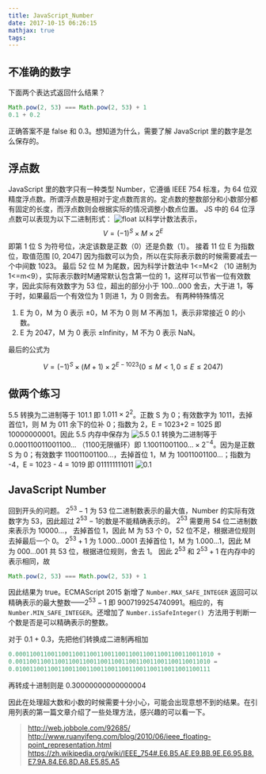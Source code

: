 ```yaml
---
title: JavaScript_Number
date: 2017-10-15 06:26:15
mathjax: true
tags:
---
```

## 不准确的数字
下面两个表达式返回什么结果？
``` js
Math.pow(2, 53) === Math.pow(2, 53) + 1
0.1 + 0.2
```
正确答案不是 false 和 0.3。想知道为什么，需要了解 JavaScript 里的数字是怎么保存的。

## 浮点数
JavaScript 里的数字只有一种类型 Number，它遵循 IEEE 754 标准，为 64 位双精度浮点数。所谓浮点数是相对于定点数而言的。定点数的整数部分和小数部分都有固定的长度，而浮点数则会根据实际的情况调整小数点位置。
JS 中的 64 位浮点数可以表现为以下二进制形式：
![float](./float.png)
以科学计数法表示，
$$V=(-1)^{S} \times M \times 2^{E}$$
即第 1 位 S 为符号位，决定该数是正数（0）还是负数（1）。
接着 11 位 E 为指数位，取值范围 [0, 2047] 因为指数可以为负，所以在实际表示数的时候需要减去一个中间数 1023。
最后 52 位 M 为尾数，因为科学计数法中 1&lt;=M&lt;2 （10 进制为 1&lt;=m&lt;9），实际表示数时M通常默认包含第一位的 1，这样可以节省一位有效数字，因此实际有效数字为 53 位，超出的部分小于 100...000 舍去，大于进 1，等于时，如果最后一个有效位为 1 则进 1，为 0 则舍去。
有两种特殊情况
1. E 为 0，M 为 0 表示 ±0，M 不为 0 则 M 不再加 1，表示非常接近 0 的小数。
2. E 为 2047，M 为 0 表示 ±Infinity，M 不为 0 表示 NaN。


最后的公式为

$$V=(-1)^{S} \times (M+1) \times 2^{E-1023}(0 \leq M < 1,0 \leq E \leq 2047)$$

## 做两个练习
5.5 转换为二进制等于 101.1 即 $1.011 \times 2^{2}$。正数 S 为 0；有效数字为 1011，去掉首位1，则 M 为 011 余下的位补 0；指数为 2，E = 1023+2 = 1025 即 10000000001。因此 5.5 内存中保存为
![5.5](./5.5.png)
0.1  转换为二进制等于 0.000110011001100... （1100无限循环）即 $1.10011001100... \times 2^{-4}$。因为是正数 S 为 0；有效数字 110011001100...，去掉首位 1，M 为 10011001100...；指数为 -4，E = 1023 - 4 = 1019 即 011111111011
![0.1](./0.1.png)

## JavaScript Number

回到开头的问题。
$2^{53}-1$ 为 53 位二进制数表示的最大值，Number 的实际有效数字为 53，因此超过 $2^{53}-1$的数是不能精确表示的。
$2^{53}$ 需要用 54 位二进制数来表示为 10000...， 去掉首位 1，因此 M 为 53 个 0，52 位不足，根据进位规则去掉最后一个 0。
$2^{53}+1$ 为 1.000...0001 去掉首位 1，M 为 1.000...1，因此 M 为 000...001 共 53 位，根据进位规则，舍去 1。
因此 $2^{53}$ 和 $2^{53} +1$ 在内存中的表示相同，故
``` js
Math.pow(2, 53) === Math.pow(2, 53) + 1
```
因此结果为 true。ECMAScript 2015 新增了 `Number.MAX_SAFE_INTEGER` 返回可以精确表示的最大整数——$2^{53}-1$ 即 9007199254740991。相应的，有 `Number.MIN_SAFE_INTEGER`。还增加了 `Number.isSafeInteger() `方法用于判断一个数是否是可以精确表示的整数。

对于 0.1 + 0.3，先把他们转换成二进制再相加
``` js
0.00011001100110011001100110011001100110011001100110011010 +
0.0011001100110011001100110011001100110011001100110011010 =
0.0100110011001100110011001100110011001100110011001100111
```
再转成十进制则是 0.30000000000000004

因此在处理超大数和小数的时候需要十分小心，可能会出现意想不到的结果。在引用列表的第一篇文章介绍了一些处理方法，感兴趣的可以看一下。

> http://web.jobbole.com/92685/
> http://www.ruanyifeng.com/blog/2010/06/ieee_floating-point_representation.html
> https://zh.wikipedia.org/wiki/IEEE_754#.E6.B5.AE.E9.BB.9E.E6.95.B8.E7.9A.84.E6.8D.A8.E5.85.A5